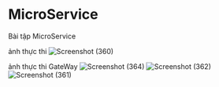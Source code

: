 # MicroService
Bài tập MicroService

ảnh thực thi
![Screenshot (360)](https://user-images.githubusercontent.com/99703868/196790900-f991e5ed-615a-4d2d-9d17-6de40033c7ec.png)

ảnh thực thi GateWay
![Screenshot (364)](https://user-images.githubusercontent.com/99703868/196790960-bd7f0394-3a75-4454-ab27-b9f75141c1e2.png)
![Screenshot (362)](https://user-images.githubusercontent.com/99703868/196790996-0a0d1603-5d3e-4a24-b40f-31ba18ef8a54.png)
![Screenshot (361)](https://user-images.githubusercontent.com/99703868/196791007-7b8611eb-6c5c-4d96-a45e-70f64d83b5d9.png)
